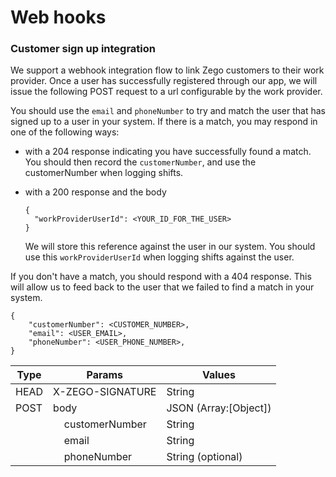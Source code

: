 # Web hooks 

### Customer sign up integration
We support a webhook integration flow to link Zego customers to their work provider. 
Once a user has successfully registered through our app, we will issue the following POST 
request to a url configurable by the work provider.

You should use the `email` and `phoneNumber` to try and match the user that has signed up to a
user in your system. If there is a match, you may respond in one of the following ways:

- with a 204 response indicating you have successfully found a match. You should then record
  the `customerNumber`, and use the customerNumber when logging shifts.

- with a 200 response and the body 
    ```
    {
      "workProviderUserId": <YOUR_ID_FOR_THE_USER>
    }
    ```
  We will store this reference against the user in our system. You should use this `workProviderUserId` when
  logging shifts against the user.

If you don't have a match, you should respond with a 404 response. This will allow us to feed back to the user
that we failed to find a match in your system.


```
{
	"customerNumber": <CUSTOMER_NUMBER>,
	"email": <USER_EMAIL>,
	"phoneNumber": <USER_PHONE_NUMBER>,
}
```

<table>
    <thead>
        <tr>
            <th>Type</th>
            <th colspan="2">Params</th>
            <th>Values</th>
        </tr>
    </thead>
    <tbody>
        <tr>
            <td>HEAD</td>
            <td colspan="2">X-ZEGO-SIGNATURE</td>
            <td>String</td>
        </tr>
        <tr>
            <td>POST</td>
            <td colspan="2">body</td>
            <td>JSON (Array:[Object])</td>
        </tr>
        <tr>
            <td></td>
            <td></td>
            <td>customerNumber</td>
            <td>String</td>
        </tr>
        <tr>
            <td></td>
            <td></td>
            <td>email</td>
            <td>String</td>
        </tr>
        <tr>
            <td></td>
            <td></td>
            <td>phoneNumber</td>
            <td>String (optional)</td>
        </tr>
    </tbody>
</table>


